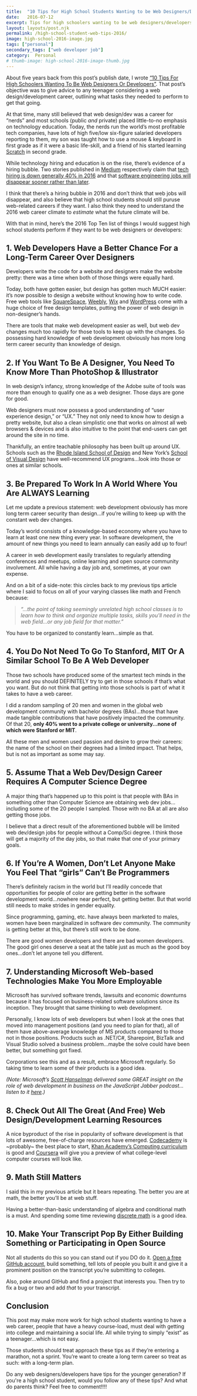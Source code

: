 ```yaml
---
title:  "10 Tips for High School Students Wanting to be Web Designers/Developers-2016 edition"
date:   2016-07-12
excerpt: Tips for high schoolers wanting to be web designers/developers while looking at the state of technology education and hiring in 2016.
layout: layouts/post.njk
permalink: /high-school-student-web-tips-2016/
image: high-school-2016-image.jpg
tags: ["personal"]
secondary_tags: ["web developer job"]
category:  Personal
# thumb-image: high-school-2016-image-thumb.jpg
---
```

<p>About five years back from this post&#8217;s publish date, I wrote <a href="/10-tips-high-school-students-web-designers-web-developers/">&#8220;10 Tips For High Schoolers Wanting To Be Web Designers Or Developers&#8221;</a>. That post&#8217;s objective was to give advice to any teenager considering a web design/development career, outlining what tasks they needed to perform to get that going.</p><p>At that time, many still believed that web design/dev was a career for &#8220;nerds&#8221; and most schools (public <em>and</em> private) placed little-to-no emphasis on technology education. Today, the nerds run the world&#8217;s most profitable tech companies, have lots of high five/low six-figure salaried developers reporting to them, my son was taught how to use a mouse &#038; keyboard in first grade as if it were a basic life-skill, and a friend of his started learning <a href="https://scratch.mit.edu/">Scratch</a> in second grade.</p><p>While technology hiring and education is on the rise, there&#8217;s evidence of a hiring bubble. Two stories published in <a href="https://medium.com/">Medium</a> respectively claim that <a href="https://medium.com/@cameronmoll/tech-hiring-is-down-40-and-nobodys-talking-about-it-3d6f658d9faf#.ijlhcpqkg">tech hiring is down generally 40% in 2016</a> and that <a href="https://medium.com/software-engineering/why-it-might-be-the-time-to-start-looking-for-a-new-profession-if-you-are-a-software-engineer-e01c0e711053#.gxq7uspwj">software engineering jobs will disappear sooner rather than later</a>.</p><p>I think that there&#8217;s a hiring bubble in 2016 and don&#8217;t think that web jobs will disappear, and also believe that high school students should still puruse web-related careers if they want. I also think they need to understand the 2016 web career climate to <em>estimate</em> what the future climate will be.</p><p>With that in mind, here&#8217;s the 2016 Top Ten list of things I would suggest high school students perform if they want to be web designers or developers:</p>

<h2>1. Web Developers Have a Better Chance For a Long-Term Career Over Designers</h2>
<p>Developers write the code for a website and designers make the website pretty: there was a time when both of those things were equally hard.</p><p>Today, both have gotten easier, but design has gotten much MUCH easier: it&#8217;s now possible to design a website without knowing how to write code. Free web tools like <a href="https://www.squarespace.com/">SquareSpace</a>, <a href="https://www.weebly.com/">Weebly</a>, <a href="http://www.wix.com/">Wix</a> and <a href="https://wordpress.org/">WordPress</a> come with a huge choice of free design templates, putting the power of web design in non-designer&#8217;s hands.</p><p>There are tools that make web development easier as well, but web dev changes much too rapidly for those tools to keep up with the changes. So possessing hard knowledge of web development obviously has more long term career security than knowledge of design.</p>

<h2>2. If You Want To Be A Designer, You Need To Know More Than PhotoShop &#038; Illustrator</h2>
<p>In web design&#8217;s infancy, strong knowledge of the Adobe suite of tools was more than enough to qualify one as a web designer. Those days are gone for good.</p><p>Web designers must now possess a good understanding of &#8220;user experience design,&#8221; or &#8220;UX.&#8221; They not only need to know how to design a pretty website, but also a clean simplistic one that works on almost all web browsers &#038; devices and is also intuitive to the point that end-users can get around the site in no time.</p><p>Thankfully, an entire teachable philosophy has been built up around UX. Schools such as the <a href="http://www.risd.edu/">Rhode Island School of Design</a> and New York&#8217;s <a href="http://www.sva.edu/">School of Visual Design</a> have well-recommend UX programs&#8230;look into those or ones at similar schools.</p>

<h2>3. Be Prepared To Work In A World Where You Are ALWAYS Learning</h2>
<p>Let me update a previous statement: web development obviously has more long term career security than design&#8230;if you&#8217;re willing to keep up with the constant web dev changes.</p><p>Today&#8217;s world consists of a knowledge-based economy where you have to learn at least one new thing every year. In software development, the amount of new things you need to learn annually can easily add up to four!</p><p>A career in web development easily translates to regularly attending conferences and meetups, online learning and open source community involvement. All while having a day job and, sometimes, at your own expense.</p><p>And on a bit of a side-note: this circles back to my previous tips article where I said to focus on all of your varying classes like math and French because:</p><blockquote><p><em>&#8220;&#8230;the point of taking seemingly unrelated high school classes is to learn how to think and organize multiple tasks, skills you'll need in the web field…or any job field for that matter.&#8221;</em></p></blockquote><p>You have to be organized to constantly learn&#8230;simple as that.</p>

<h2>4. You Do Not Need To Go To Stanford, MIT Or A Similar School To Be A Web Developer</h2>
<p>Those two schools have produced some of the smartest tech minds in the world and you should DEFINITELY try to get in those schools if that&#8217;s what you want. But do not think that getting into those schools is part of what it takes to have a web career.</p><p>I did a random sampling of 20 men and women in the global web development community with bachelor degrees (BAs)&#8230;those that have made tangible contributions that have positively impacted the community. Of that 20, <strong>only 40% went to a private college or university&#8230;none of which were Stanford or MIT</strong>.</p><p>All these men and women used passion and desire to grow their careers: the name of the school on their degrees had a limited impact.  That helps, but is not as important as some may say.</p>

<h2>5. Assume That a Web Dev/Design Career Requires A Computer Science Degree</h2>
<p>A major thing that&#8217;s happened up to this point is that people with BAs in something other than Computer Science are obtaining web dev jobs&#8230;including some of the 20 people I sampled. Those with no BA at all are also getting those jobs.</p><p>I believe that a direct result of the aforementioned bubble will be limited web dev/design jobs for people without a Comp/Sci degree. I think those will get a majority of the day jobs, so that make that one of your primary goals.</p>

<h2>6. If You&#8217;re A Women, Don&#8217;t Let Anyone Make You Feel That &#8220;girls&#8221; Can&#8217;t Be Programmers</h2>
<p>There&#8217;s definitely racism in the world but I&#8217;ll readily concede that opportunities for people of color are getting better in the software development world&#8230;nowhere near perfect, but getting better. But that world still needs to make strides in gender equality.</p><p>Since programming, gaming, etc. have always been marketed to males, women have been marginalized in software dev community.  The community is getting better at this, but there&#8217;s still work to be done.</p><p>There are good women developers and there are bad women developers. The good girl ones deserve a seat at the table just as much as the good boy ones&#8230;don&#8217;t let anyone tell you different.</p>

<h2>7. Understanding Microsoft Web-based Technologies Make You More Employable</h2>
<p>Microsoft has survived software trends, lawsuits and economic downturns because it has focused on business-related  software solutions since its inception. They brought that same thinking to web development.</p><p>Personally, I know lots of web developers but when I look at the ones that moved into management positions (and you need to plan for that), all of them have above-average knowledge of MS products compared to those not in those positions. Products such as .NET/C#, Sharepoint, BizTalk and Visual Studio solved a business problem&#8230;maybe the solve could have been better, but something got fixed.</p><p>Corporations see this and as a result, embrace Microsoft regularly. So taking time to learn some of their products is a good idea.</p><p><em>(Note: Microsoft&#8217;s <a href="http://www.hanselman.com/">Scott Hanselman</a> delivered some GREAT insight on the role of web development in business on the JavaScript Jabber podcast&#8230;listen to it <a href="https://topenddevs.com/podcasts/javascript-jabber/episodes/071-jsj-javascript-strategies-at-microsoft-with-scott-hanselman">here</a>.)</em></p>

<h2>8. Check Out All The Great (And Free) Web Design/Development Learning Resources</h2>
<p>A nice byproduct of the rise in popularity of software development is that lots of awesome, free-of-charge resources have emerged. <a href="https://www.codecademy.com/">Codecademy</a> is ~probably~ the best place to start, <a href="https://www.khanacademy.org/computing">Khan Academy&#8217;s Computing curriculum</a> is good and <a href="https://www.coursera.org/">Coursera</a> will give you a preview of what college-level computer courses will look like.</p>

<h2>9. Math Still Matters</h2>
<p>I said this in my previous article but it bears repeating. The better you are at math, the better you&#8217;ll be at web stuff.</p><p>Having a better-than-basic understanding of algebra and conditional math is a must. And spending some time reviewing <a href="https://en.wikipedia.org/wiki/Discrete_mathematics">discrete math</a> is a good idea.</p>

<h2>10. Make Your Transcript Pop By Either Building Something or Participating in Open Source</h2>
<p>Not all students do this so you can stand out if you DO do it. <a href="https://github.com/">Open a free GitHub account</a>, build something, tell lots of people you built it and give it a prominent position on the transcript you&#8217;re submitting to colleges.</p><p>Also, poke around GitHub and find a project that interests you. Then try to fix a bug or two and add <em>that</em> to your transcript.</p>

<h2>Conclusion</h2>
<p>This post may make more work for high school students wanting to have a web career, people that have a heavy course-load, must deal with getting into college and maintaining a social life. All while trying to simply &#8220;exist&#8221; as a teenager&#8230;which is not easy.</p><p>Those students should treat approach these tips as if they&#8217;re entering a marathon, not a sprint. You&#8217;re want to create a long term career so treat as such: with a long-term plan.</p><p>Do any web designers/developers have tips for the younger generation? If you're a high school student, would you follow any of these tips? And what do parents think? Feel free to comment!!!!</p>
